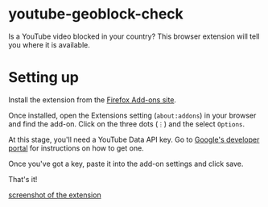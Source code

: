 # youtube-geoblock-check
Is a YouTube video blocked in your country? This browser extension will tell you where it is available.


# Setting up
Install the extension from the [Firefox Add-ons site](https://addons.mozilla.org/en-GB/firefox/addon/youtube-geoblock-checker/).

Once installed, open the Extensions setting (`about:addons`) in your browser and find the add-on. Click on the three dots (`⋮`) and the select `Options`.

At this stage, you'll need a YouTube Data API key. Go to [Google's developer portal](https://developers.google.com/youtube/v3/getting-started) for instructions on how to get one.

Once you've got a key, paste it into the add-on settings and click save.

That's it!

[screenshot of the extension](screenshot.png)
